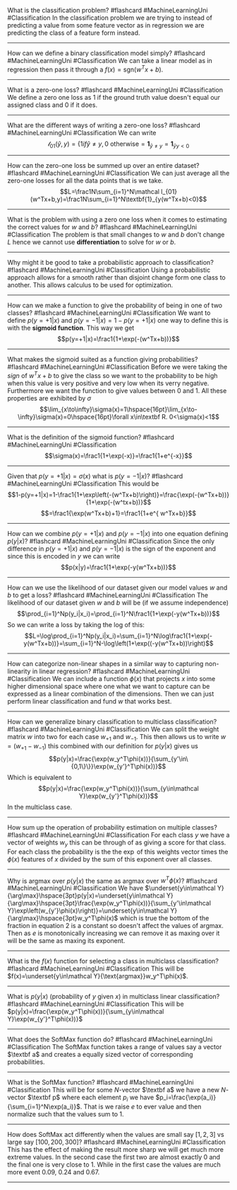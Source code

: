 What is the classification problem? #flashcard #MachineLearningUni #Classification
	In the classification problem we are trying to instead of predicting a value from some feature vector as in regression we are predicting the class of a feature form instead.

---
How can we define a binary classification model simply? #flashcard #MachineLearningUni #Classification 
	We can take a linear model as in regression then pass it through a $f(x)=\text{sgn}(w^Tx+b)$.

---
What is a zero-one loss? #flashcard #MachineLearningUni #Classification 
	We define a zero one loss as $1$ if the ground truth value doesn't equal our assigned class and $0$ if it does.

---
What are the different ways of writing a zero-one loss? #flashcard #MachineLearningUni #Classification 
	We can write $$\mathcal l_{01}(\hat y,y)=\{1 if \hat y\neq y, 0 \text{ otherwise}=\textbf{1}_{\hat y\neq y}=\textbf{1}_{\hat yy<0}$$

---
How can the zero-one loss be summed up over an entire dataset? #flashcard #MachineLearningUni #Classification 
	We can just average all the zero-one losses for all the data points that is we take. $$L=\frac1N\sum_{i=1}^N\mathcal l_{01}(w^Tx+b,y)=\frac1N\sum_{i=1}^N\textbf{1}_{y(w^Tx+b)<0}$$

---
What is the problem with using a zero one loss when it comes to estimating the correct values for $w$ and $b$? #flashcard #MachineLearningUni #Classification 
	The problem is that small changes to $w$ and $b$ don't change $L$ hence we cannot use **differentiation** to solve for $w$ or $b$.

---
Why might it be good to take a probabilistic approach to classification? #flashcard #MachineLearningUni #Classification 
	Using a probabilistic approach allows for a smooth rather than disjoint change form one class to another. This allows calculus to be used for optimization.

---
How can we make a function to give the probability of being in one of two classes? #flashcard #MachineLearningUni #Classification 
	We want to define $p(y=+1|x)$ and $p(y=-1|x)=1-p(y=+1|x)$ one way to define this is with the **sigmoid function**. This way we get $$p(y=+1|x)=\frac1{1+\exp(-(w^Tx+b))}$$

---
What makes the sigmoid suited as a function giving probabilities? #flashcard #MachineLearningUni #Classification 
	Before we were taking the *sign* of $w^Tx+b$ to give the class so we want to the probability to be high when this value is very positive and very low when its verry negative. Furthermore we want the function to give values between 0 and 1. All these properties are exhibited by $\sigma$ $$\lim_{x\to\infty}\sigma(x)=1\hspace{16pt}\lim_{x\to-\infty}\sigma(x)=0\hspace{16pt}\forall x\in\textbf R. 0<\sigma(x)<1$$

---
What is the definition of the sigmoid function? #flashcard #MachineLearningUni #Classification 
	$$\sigma(x)=\frac1{1+\exp(-x)}=\frac1{1+e^{-x}}$$

---
Given that $p(y=+1|x)=\sigma(x)$ what is $p(y=-1|x)$? #flashcard #MachineLearningUni #Classification 
	This would be $$1-p(y=+1|x)=1-\frac1{1+\exp\left(-(w^Tx+b)\right)}=\frac{\exp(-(w^Tx+b))}{1+\exp(-(w^tx+b))}$$$$=\frac1{\exp(w^Tx+b)+1}=\frac1{1+e^{
	w^Tx+b}}$$

---
How can we combine $p(y=+1|x)$ and $p(y=-1|x)$ into one equation defining $p(y|x)$? #flashcard #MachineLearningUni #Classification 
	Since the only difference in $p(y=+1|x)$ and $p(y=-1|x)$ is the sign of the exponent and since this is encoded in $y$ we can write $$p(x|y)=\frac1{1+\exp(-y(w^Tx+b))}$$

---
How can we use the likelihood of our dataset given our model values $w$ and $b$ to get a loss? #flashcard #MachineLearningUni #Classification 
	The likelihood of our dataset given $w$ and $b$ will be (if we assume independence) $$\prod_{i=1}^Np(y_i|x_i)=\prod_{i=1}^N\frac1{1+\exp(-y(w^Tx+b))}$$So we can write a loss by taking the log of this:$$L=\log\prod_{i=1}^Np(y_i|x_i)=\sum_{i=1}^N\log\frac1{1+\exp(-y(w^Tx+b))}=\sum_{i=1}^N-\log\left(1+\exp((-y(w^Tx+b))\right)$$

---
How can categorize non-linear shapes in a similar way to capturing non-linearity in linear regression? #flashcard #MachineLearningUni #Classification 
	We can include a function $\phi(x)$ that projects $x$ into some higher dimensional space where one what we want to capture can be expressed as a linear combination of the dimensions. Then we can just perform linear classification and fund $w$ that works best.

---
How can we generalize binary classification to multiclass classification? #flashcard #MachineLearningUni #Classification 
	We can split the weight matrix $w$ into two for each case $w_{+1}$ and $w_{-1}$. This then allows us to write $w=(w_{+1}-w_{-1})$ this combined with our definition for $p(y|x)$ gives us $$p(y|x)=\frac{\exp(w_y^T\phi(x))}{\sum_{y'\in\{0,1\}\}}\exp(w_{y'}^T\phi(x))}$$Which is equivalent to $$p(y|x)=\frac{\exp(w_y^T\phi(x))}{\sum_{y\in\mathcal Y}\exp(w_{y'}^T\phi(x))}$$In the multiclass case.

---
How sum up the operation of probability estimation on multiple classes? #flashcard #MachineLearningUni #Classification 
	For each class $y$ we have a vector of weights $w_y$ this can be through of as giving a score for that class. For each class the probability is the the $\exp$ of this weights vector times the $\phi(x)$ features of $x$ divided by the sum of this exponent over all classes.

---
Why is argmax over $p(y|x)$ the same as argmax over $w^T\phi(x)$? #flashcard #MachineLearningUni #Classification 
	We have $\underset{y\in\mathcal Y}{\arg\max}\hspace{3pt}p(y|x)=\underset{y\in\mathcal Y}{\arg\max}\hspace{3pt}\frac{\exp(w_y^T\phi(x))}{\sum_{y'\in\mathcal Y}\exp\left(w_{y'}\phi(x)\right)}=\underset{y\in\mathcal Y}{\arg\max}\hspace{3pt}w_y^T\phi(x)$ which is true the bottom of the fraction in equation 2 is a constant so doesn't affect the values of argmax. Then as $e$ is monotonically increasing we can remove it as maxing over it will be the same as maxing its exponent.

---
What is the $f(x)$ function for selecting a class in multiclass classification? #flashcard #MachineLearningUni #Classification 
	This will be $f(x)=\underset{y\in\mathcal Y}{\text{argmax}}w_y^T\phi(x)$.

---
What is $p(y|x)$ (probability of $y$ given $x$) in multiclass linear classification? #flashcard #MachineLearningUni #Classification 
	This will be $p(y|x)=\frac{\exp(w_y^T\phi(x))}{\sum_{y\in\mathcal Y}\exp(w_{y'}^T\phi(x))}$

---
What does the SoftMax function do? #flashcard #MachineLearningUni #Classification 
	The SoftMax function takes a range of values say a vector $\textbf a$ and creates a equally sized vector of corresponding probabilities.

---
What is the SoftMax function? #flashcard #MachineLearningUni #Classification 
	This will be for some $N$-vector $\textbf a$ we have a new $N$-vector $\textbf p$ where each element $p_i$ we have $p_i=\frac{\exp(a_i)}{\sum_{i=1}^N\exp(a_i)}$. That is we raise $e$ to ever value and then normalize such that the values sum to 1.

---
How does SoftMax act differently when the values are small say $[1,2,3]$ vs large say $[100,200,300]$? #flashcard #MachineLearningUni #Classification 
	This has the effect of making the result more sharp we will get much more extreme values. In the second case the first two are almost exactly 0 and the final one is very close to 1. While in the first case the values are much more event 0.09, 0.24 and 0.67.

---
